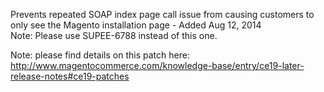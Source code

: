 Prevents repeated SOAP index page call issue from causing customers to only see the Magento installation page - Added Aug 12, 2014  
Note: Please use SUPEE-6788 instead of this one.

Note: please find details on this patch here:  
http://www.magentocommerce.com/knowledge-base/entry/ce19-later-release-notes#ce19-patches
